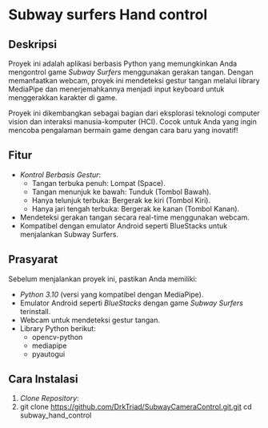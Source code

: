 # Subway surfers Hand control

## Deskripsi
Proyek ini adalah aplikasi berbasis Python yang memungkinkan Anda mengontrol game *Subway Surfers* menggunakan gerakan tangan. Dengan memanfaatkan webcam, proyek ini mendeteksi gestur tangan melalui library MediaPipe dan menerjemahkannya menjadi input keyboard untuk menggerakkan karakter di game.

Proyek ini dikembangkan sebagai bagian dari eksplorasi teknologi computer vision dan interaksi manusia-komputer (HCI). Cocok untuk Anda yang ingin mencoba pengalaman bermain game dengan cara baru yang inovatif!

## Fitur
- *Kontrol Berbasis Gestur*:
  - Tangan terbuka penuh: Lompat (Space).
  - Tangan menunjuk ke bawah: Tunduk (Tombol Bawah).
  - Hanya telunjuk terbuka: Bergerak ke kiri (Tombol Kiri).
  - Hanya jari tengah terbuka: Bergerak ke kanan (Tombol Kanan).
- Mendeteksi gerakan tangan secara real-time menggunakan webcam.
- Kompatibel dengan emulator Android seperti BlueStacks untuk menjalankan Subway Surfers.

## Prasyarat
Sebelum menjalankan proyek ini, pastikan Anda memiliki:
- *Python 3.10* (versi yang kompatibel dengan MediaPipe).
- Emulator Android seperti *BlueStacks* dengan game *Subway Surfers* terinstall.
- Webcam untuk mendeteksi gestur tangan.
- Library Python berikut:
  - opencv-python
  - mediapipe
  - pyautogui

## Cara Instalasi
1. *Clone Repository*:
2. git clone https://github.com/DrkTriad/SubwayCameraControl.git.git
cd subway_hand_control
